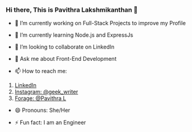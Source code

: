 ### Hi there, This is Pavithra Lakshmikanthan 👋

<link rel="stylesheet" href="https://cdn.jsdelivr.net/gh/devicons/devicon@v2.14.0/devicon.min.css">

- 🔭 I’m currently working on Full-Stack Projects to improve my Profile 

- 🌱 I’m currently learning Node.js and ExpressJs

- 👯 I’m looking to collaborate on LinkedIn

- 💬 Ask me about Front-End Development

- 📫 How to reach me: 
1. <a href="https://www.linkedin.com/in/pavithra-lakshmikanthabharathi-51a8ab1a3/"><i class="devicon-linkedin-plain colored"></i>LinkedIn</a>
2. [Instagram: @geek_writer](instagram.com/geek_writer/?hl=en)
3. [Forage: @Pavithra L](https://www.theforage.com/profile/YLuCTSvXiCv7w5YCB?ref=YLuCTSvXiCv7w5YCB)




- 😄 Pronouns: She/Her

- ⚡ Fun fact: I am an Engineer

